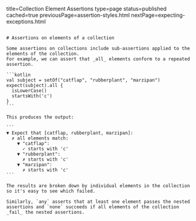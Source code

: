 title=Collection Element Assertions
type=page
status=published
cached=true
previousPage=assertion-styles.html
nextPage=expecting-exceptions.html
~~~~~~

# Assertions on elements of a collection

Some assertions on collections include sub-assertions applied to the elements of the collection.
For example, we can assert that _all_ elements conform to a repeated assertion.

```kotlin
val subject = setOf("catflap", "rubberplant", "marzipan")
expect(subject).all {
  isLowerCase()
  startsWith('c')
}
```

This produces the output:

```
▼ Expect that [catflap, rubberplant, marzipan]:
  ✗ all elements match:
    ▼ "catflap":
      ✓ starts with 'c'
    ▼ "rubberplant":
      ✗ starts with 'c'
    ▼ "marzipan":
      ✗ starts with 'c'
```

The results are broken down by individual elements in the collection so it's easy to see which failed.

Similarly, `any` asserts that at least one element passes the nested assertions and `none` succeeds if all elements of the collection _fail_ the nested assertions.
